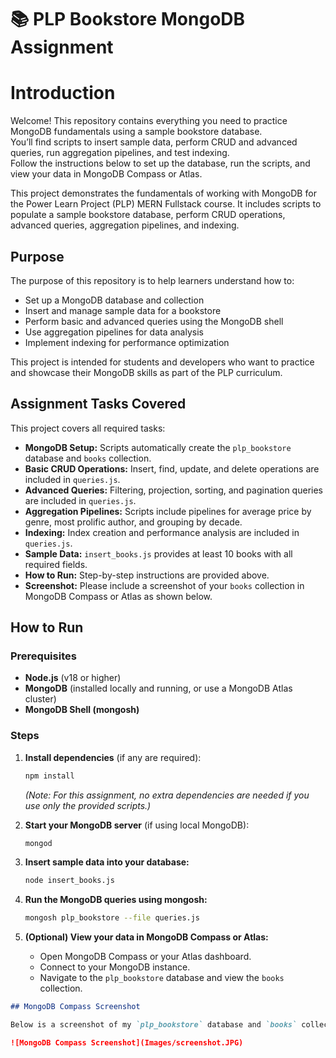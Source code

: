 # 📚 PLP Bookstore MongoDB Assignment
# Introduction

Welcome! This repository contains everything you need to practice MongoDB fundamentals using a sample bookstore database.  
You’ll find scripts to insert sample data, perform CRUD and advanced queries, run aggregation pipelines, and test indexing.  
Follow the instructions below to set up the database, run the scripts, and view your data in MongoDB Compass or Atlas.

This project demonstrates the fundamentals of working with MongoDB for the Power Learn Project (PLP) MERN Fullstack course. It includes scripts to populate a sample bookstore database, perform CRUD operations, advanced queries, aggregation pipelines, and indexing.

## Purpose

The purpose of this repository is to help learners understand how to:
- Set up a MongoDB database and collection
- Insert and manage sample data for a bookstore
- Perform basic and advanced queries using the MongoDB shell
- Use aggregation pipelines for data analysis
- Implement indexing for performance optimization

This project is intended for students and developers who want to practice and showcase their MongoDB skills as part of the PLP curriculum.

## Assignment Tasks Covered

This project covers all required tasks:

- **MongoDB Setup:** Scripts automatically create the `plp_bookstore` database and `books` collection.
- **Basic CRUD Operations:** Insert, find, update, and delete operations are included in `queries.js`.
- **Advanced Queries:** Filtering, projection, sorting, and pagination queries are included in `queries.js`.
- **Aggregation Pipelines:** Scripts include pipelines for average price by genre, most prolific author, and grouping by decade.
- **Indexing:** Index creation and performance analysis are included in `queries.js`.
- **Sample Data:** `insert_books.js` provides at least 10 books with all required fields.
- **How to Run:** Step-by-step instructions are provided above.
- **Screenshot:** Please include a screenshot of your `books` collection in MongoDB Compass or Atlas as shown below.

## How to Run

### Prerequisites

- **Node.js** (v18 or higher)
- **MongoDB** (installed locally and running, or use a MongoDB Atlas cluster)
- **MongoDB Shell (mongosh)**

### Steps

1. **Install dependencies** (if any are required):
   ```sh
   npm install
   ```
   *(Note: For this assignment, no extra dependencies are needed if you use only the provided scripts.)*

2. **Start your MongoDB server** (if using local MongoDB):
   ```sh
   mongod
   ```

3. **Insert sample data into your database:**
   ```sh
   node insert_books.js
   ```

4. **Run the MongoDB queries using mongosh:**
   ```sh
   mongosh plp_bookstore --file queries.js
   ```

5. **(Optional) View your data in MongoDB Compass or Atlas:**
   - Open MongoDB Compass or your Atlas dashboard.
   - Connect to your MongoDB instance.
   - Navigate to the `plp_bookstore` database and view the `books` collection.


````markdown
## MongoDB Compass Screenshot

Below is a screenshot of my `plp_bookstore` database and `books` collection in MongoDB Compass:

![MongoDB Compass Screenshot](Images/screenshot.JPG) 